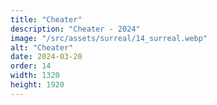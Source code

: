 ```yaml
---
title: "Cheater"
description: "Cheater - 2024"
image: "/src/assets/surreal/14_surreal.webp"
alt: "Cheater"
date: 2024-03-20
order: 14
width: 1320
height: 1920
---
```

